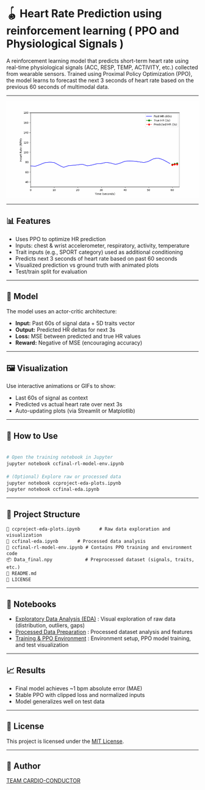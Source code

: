 # 🪀 Heart Rate Prediction using reinforcement learning ( PPO and Physiological Signals )

A reinforcement learning model that predicts short-term heart rate using real-time physiological signals (ACC, RESP, TEMP, ACTIVITY, etc.) collected from wearable sensors. Trained using Proximal Policy Optimization (PPO), the model learns to forecast the next 3 seconds of heart rate based on the previous 60 seconds of multimodal data.

---

![HR Prediction Animation](assets/hr_prediction.gif)

---

## 📊 Features

- Uses PPO to optimize HR prediction
- Inputs: chest & wrist accelerometer, respiratory, activity, temperature
- Trait inputs (e.g., SPORT category) used as additional conditioning
- Predicts next 3 seconds of heart rate based on past 60 seconds
- Visualized prediction vs ground truth with animated plots
- Test/train split for evaluation

---

## 🧠 Model

The model uses an actor-critic architecture:

- **Input:** Past 60s of signal data + 5D traits vector
- **Output:** Predicted HR deltas for next 3s
- **Loss:** MSE between predicted and true HR values
- **Reward:** Negative of MSE (encouraging accuracy)

---

## 🖼 Visualization

Use interactive animations or GIFs to show:

- Last 60s of signal as context
- Predicted vs actual heart rate over next 3s
- Auto-updating plots (via Streamlit or Matplotlib)

---

## 🧪 How to Use

```bash

# Open the training notebook in Jupyter
jupyter notebook ccfinal-rl-model-env.ipynb

# (Optional) Explore raw or processed data
jupyter notebook ccproject-eda-plots.ipynb
jupyter notebook ccfinal-eda.ipynb

```

---

## 📁 Project Structure

```
📓 ccproject-eda-plots.ipynb       # Raw data exploration and visualization
📓 ccfinal-eda.ipynb       # Processed data analysis
📓 ccfinal-rl-model-env.ipynb # Contains PPO training and environment code
📦 Data_final.npy            # Preprocessed dataset (signals, traits, etc.)
📜 README.md
📄 LICENSE
```

---

## 📓 Notebooks

- [Exploratory Data Analysis (EDA)](https://www.kaggle.com/code/hosseineskandaria/ccproject-eda-plots) : Visual exploration of raw data (distribution, outliers, gaps)
- [Processed Data Preparation](https://www.kaggle.com/code/hosseineskandaria/ccfinal-eda) : Processed dataset analysis and features
- [Training & PPO Environment](https://www.kaggle.com/code/hosseineskandaria/ccfinal-rl-model-env) : Environment setup, PPO model training, and test visualization

---

## 📈 Results

- Final model achieves ~1 bpm absolute error (MAE)
- Stable PPO with clipped loss and normalized inputs
- Model generalizes well on test data


---

## 📄 License

This project is licensed under the [MIT License](./LICENSE).

---

## 🤛 Author

[TEAM CARDIO-CONDUCTOR](https://github.com/Hossein-Eskandari-a)

